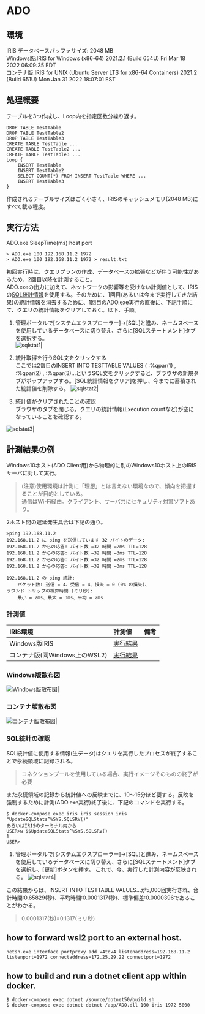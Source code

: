 # ADO
## 環境

IRIS データベースバッファサイズ: 2048 MB  
Windows版:IRIS for Windows (x86-64) 2021.2.1 (Build 654U) Fri Mar 18 2022 06:09:35 EDT  
コンテナ版:IRIS for UNIX (Ubuntu Server LTS for x86-64 Containers) 2021.2 (Build 651U) Mon Jan 31 2022 18:07:01 EST

## 処理概要
テーブルを3つ作成し、Loop内を指定回数分繰り返す。
```
DROP TABLE TestTable
DROP TABLE TestTable2
DROP TABLE TestTable3
CREATE TABLE TestTable ...
CREATE TABLE TestTable2 ...
CREATE TABLE TestTable3 ...
Loop {
    INSERT TestTable
    INSERT TestTable2
    SELECT COUNT(*) FROM INSERT TestTable WHERE ...
    INSERT TestTable3
}
```
作成されるテーブルサイズはごく小さく、IRISのキャッシュメモリ(2048 MB)にすべて載る程度。


## 実行方法

ADO.exe SleepTime(ms) host port


```
> ADO.exe 100 192.168.11.2 1972 
> ADO.exe 100 192.168.11.2 1972 > result.txt
```
初回実行時は、クエリプランの作成、データベースの拡張などが伴う可能性があるため、2回目以降を計測すること。  
ADO.exeの出力に加えて、ネットワークの影響等を受けない計測値として、IRISの[SQL統計情報](https://docs.intersystems.com/iris20212/csp/docbook/DocBook.UI.Page.cls?KEY=GSQLOPT_sqlstmts#GSQLOPT_sqlstmts_det_statssec)を使用する。そのために、1回目(あるいは今まで実行してきた結果)の統計情報を消去するために、1回目のADO.exe実行の直後に、下記手順にて、クエリの統計情報をクリアしておく。以下、手順。

1.  管理ポータルで[システムエクスプローラー]->[SQL]と進み、ネームスペースを使用しているデータベースに切り替え、さらに[SQLステートメント]タブを選択する。  
![sqlstat1](images/sqlstat1.png)|

2. 統計取得を行うSQL文をクリックする  
ここでは2番目のINSERT INTO TESTTABLE VALUES ( :%qpar(1) , :%qpar(2) , :%qpar(3)...というSQL文をクリックすると、ブラウザの新規タブがポップアップする。[SQL統計情報をクリア]を押し、今までに蓄積された統計値を削除する。
![sqlstat2](images/sqlstat2.png)|

3. 統計値がクリアされたことの確認  
ブラウザのタブを閉じる。クエリの統計情報(Execution countなど)が空になっていることを確認する。

![sqlstat3](images/sqlstat3.png)|

## 計測結果の例
Windows10ホスト(ADO Client用)から物理的に別のWindows10ホスト上のIRISサーバに対して実行。
> (注意)使用環境は計測に「理想」とは言えない環境なので、傾向を把握することが目的としている。  
> 通信はWi-Fi経由。クライアント、サーバ共にセキュリティ対策ソフトあり。

2ホスト間の遅延発生具合は下記の通り。
```
>ping 192.168.11.2
192.168.11.2 に ping を送信しています 32 バイトのデータ:
192.168.11.2 からの応答: バイト数 =32 時間 =2ms TTL=128
192.168.11.2 からの応答: バイト数 =32 時間 =3ms TTL=128
192.168.11.2 からの応答: バイト数 =32 時間 =2ms TTL=128
192.168.11.2 からの応答: バイト数 =32 時間 =3ms TTL=128

192.168.11.2 の ping 統計:
    パケット数: 送信 = 4、受信 = 4、損失 = 0 (0% の損失)、
ラウンド トリップの概算時間 (ミリ秒):
    最小 = 2ms、最大 = 3ms、平均 = 2ms
```
### 計測値

|IRIS環境|計測値|備考|
|:---|:---|:---|
|Windows版IRIS|[実行結果](results/sleep100-win.txt)||
|コンテナ版(同Windows上のWSL2)|[実行結果](results/sleep100-docker.txt)||

### Windows版散布図

![Windows版散布図](results/sleep100-win.png)|

### コンテナ版散布図

![コンテナ版散布図](results/sleep100-docker.png)|

### SQL統計の確認

SQL統計値に使用する情報(生データ)はクエリを実行したプロセスが終了することで永続領域に記録される。
> コネクションプールを使用している場合、実行イメージそのものの終了が必要

また永続領域の記録から統計値への反映までに、10～15分ほど要する。反映を強制するために計測(ADO.exe実行)終了後に、下記のコマンドを実行する。
```
$ docker-compose exec iris iris session iris "UpdateSQLStats^%SYS.SQLSRV()"
あるいはIRISのターミナル内から
USER>w $$UpdateSQLStats^%SYS.SQLSRV()
1
USER>
```

1.  管理ポータルで[システムエクスプローラー]->[SQL]と進み、ネームスペースを使用しているデータベースに切り替え、さらに[SQLステートメント]タブを選択し、[更新]ボタンを押す。  これで、今、実行した計測内容が反映される。
![sqlstat4](images/sqlstat4.png)|

この結果からは、INSERT INTO TESTTABLE VALUES...が5,000回実行され、合計時間:0.65829(秒)、平均時間:0.0001317(秒)、標準偏差:0.0000396であることがわかる。

> 0.0001317(秒)=0.1317(ミリ秒)

## how to forward wsl2 port to an external host.

```
netsh.exe interface portproxy add v4tov4 listenaddress=192.168.11.2 listenport=1972 connectaddress=172.25.29.22 connectport=1972
```
## how to build and run a dotnet client app within docker.
```
$ docker-compose exec dotnet /source/dotnet50/build.sh
$ docker-compose exec dotnet dotnet /app/ADO.dll 100 iris 1972 5000

```

